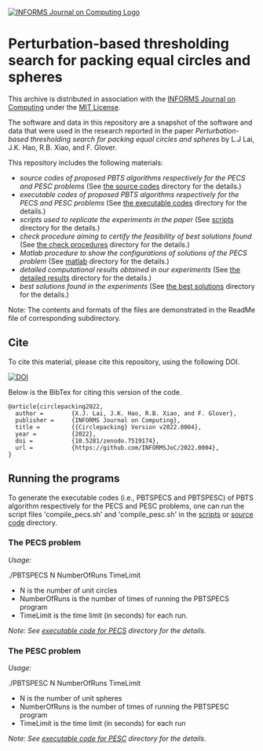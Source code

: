 [![INFORMS Journal on Computing Logo](https://INFORMSJoC.github.io/logos/INFORMS_Journal_on_Computing_Header.jpg)](https://pubsonline.informs.org/journal/ijoc)

# Perturbation-based thresholding search for packing equal circles and spheres

This archive is distributed in association with the [INFORMS Journal on
Computing](https://pubsonline.informs.org/journal/ijoc) under the [MIT License](LICENSE).

The software and data in this repository are a snapshot of the software and data
that were used in the research reported in the paper _Perturbation-based thresholding search for packing equal circles and spheres_ by L.J Lai, J.K. Hao, R.B. Xiao, and F. Glover. 

This repository includes the following materials: 
- _source codes of proposed PBTS algorithms respectively for the PECS and PESC problems_ (See [the source codes](src/source_code) directory for the details.)
- _executable codes of proposed PBTS algorithms respectively for the PECS and PESC problems_ (See [the executable codes](src/executable_code) directory for the details.)
- _scripts used to replicate the experiments in the paper_ (See [scripts](scripts) directory for the details.)
- _check procedure aiming to certify the feasibility of best solutions found_ (See [the check procedures](src/check_procedure) directory for the details.)
- _Matlab procedure to show the configurations of solutions of the PECS problem_ (See [matlab](src/matlab) directory for the details.)
- _detailed computational results obtained in our experiments_ (See [the detailed results](results/detailed_results) directory for the details.)
- _best solutions found in the experiments_ (See [the best solutions](results/best_solutions) directory for the details.)

Note: The contents and formats of the files are demonstrated in the ReadMe file of corresponding subdirectory.


## Cite

To cite this material, please cite this repository, using the following DOI.

[![DOI](https://www.zenodo.org/badge/587123460.svg)](https://www.zenodo.org/badge/latestdoi/587123460)

Below is the BibTex for citing this version of the code.

```
@article{circlepacking2022,
  author =        {X.J. Lai, J.K. Hao, R.B. Xiao, and F. Glover},
  publisher =     {INFORMS Journal on Computing},
  title =         {{Circlepacking} Version v2022.0004},
  year =          {2022},
  doi =           {10.5281/zenodo.7519174},
  url =           {https://github.com/INFORMSJoC/2022.0004},
}  
```

## Running the programs

To generate the executable codes (i.e., PBTSPECS and PBTSPESC) of PBTS algorithm respectively for the PECS and PESC problems, one can run the script files 'compile_pecs.sh' and 'compile_pesc.sh' in the [scripts](scripts) or [source code](src/source_code) directory.

 ### The PECS problem 
_Usage:_ 

./PBTSPECS    N    NumberOfRuns   TimeLimit
- N is the number of unit circles
- NumberOfRuns is the number of times of running the PBTSPECS program 
- TimeLimit is the time limit (in seconds) for each run. 

_Note: See [executable code for PECS](src/executable_code/PECS) directory for the details._
 ### The PESC problem
_Usage:_

./PBTSPESC    N    NumberOfRuns   TimeLimit

- N is the number of unit spheres
- NumberOfRuns is the number of times of running the PBTSPESC program
- TimeLimit is the time limit (in seconds) for each run

_Note: See [executable code for PESC](src/executable_code/PESC) directory for the details._
